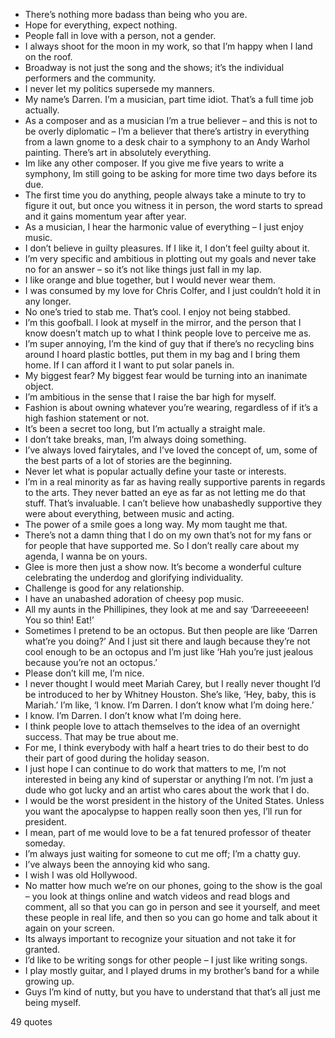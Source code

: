  - There’s nothing more badass than being who you are.
 - Hope for everything, expect nothing.
 - People fall in love with a person, not a gender.
 - I always shoot for the moon in my work, so that I’m happy when I land on the roof.
 - Broadway is not just the song and the shows; it’s the individual performers and the community.
 - I never let my politics supersede my manners.
 - My name’s Darren. I’m a musician, part time idiot. That’s a full time job actually.
 - As a composer and as a musician I’m a true believer – and this is not to be overly diplomatic – I’m a believer that there’s artistry in everything from a lawn gnome to a desk chair to a symphony to an Andy Warhol painting. There’s art in absolutely everything.
 - Im like any other composer. If you give me five years to write a symphony, Im still going to be asking for more time two days before its due.
 - The first time you do anything, people always take a minute to try to figure it out, but once you witness it in person, the word starts to spread and it gains momentum year after year.
 - As a musician, I hear the harmonic value of everything – I just enjoy music.
 - I don’t believe in guilty pleasures. If I like it, I don’t feel guilty about it.
 - I’m very specific and ambitious in plotting out my goals and never take no for an answer – so it’s not like things just fall in my lap.
 - I like orange and blue together, but I would never wear them.
 - I was consumed by my love for Chris Colfer, and I just couldn’t hold it in any longer.
 - No one’s tried to stab me. That’s cool. I enjoy not being stabbed.
 - I’m this goofball. I look at myself in the mirror, and the person that I know doesn’t match up to what I think people love to perceive me as.
 - I’m super annoying, I’m the kind of guy that if there’s no recycling bins around I hoard plastic bottles, put them in my bag and I bring them home. If I can afford it I want to put solar panels in.
 - My biggest fear? My biggest fear would be turning into an inanimate object.
 - I’m ambitious in the sense that I raise the bar high for myself.
 - Fashion is about owning whatever you’re wearing, regardless of if it’s a high fashion statement or not.
 - It’s been a secret too long, but I’m actually a straight male.
 - I don’t take breaks, man, I’m always doing something.
 - I’ve always loved fairytales, and I’ve loved the concept of, um, some of the best parts of a lot of stories are the beginning.
 - Never let what is popular actually define your taste or interests.
 - I’m in a real minority as far as having really supportive parents in regards to the arts. They never batted an eye as far as not letting me do that stuff. That’s invaluable. I can’t believe how unabashedly supportive they were about everything, between music and acting.
 - The power of a smile goes a long way. My mom taught me that.
 - There’s not a damn thing that I do on my own that’s not for my fans or for people that have supported me. So I don’t really care about my agenda, I wanna be on yours.
 - Glee is more then just a show now. It’s become a wonderful culture celebrating the underdog and glorifying individuality.
 - Challenge is good for any relationship.
 - I have an unabashed adoration of cheesy pop music.
 - All my aunts in the Phillipines, they look at me and say ‘Darreeeeeen! You so thin! Eat!’
 - Sometimes I pretend to be an octopus. But then people are like ‘Darren what’re you doing?’ And I just sit there and laugh because they’re not cool enough to be an octopus and I’m just like ‘Hah you’re just jealous because you’re not an octopus.’
 - Please don’t kill me, I’m nice.
 - I never thought I would meet Mariah Carey, but I really never thought I’d be introduced to her by Whitney Houston. She’s like, ‘Hey, baby, this is Mariah.’ I’m like, ‘I know. I’m Darren. I don’t know what I’m doing here.’
 - I know. I’m Darren. I don’t know what I’m doing here.
 - I think people love to attach themselves to the idea of an overnight success. That may be true about me.
 - For me, I think everybody with half a heart tries to do their best to do their part of good during the holiday season.
 - I just hope I can continue to do work that matters to me, I’m not interested in being any kind of superstar or anything I’m not. I’m just a dude who got lucky and an artist who cares about the work that I do.
 - I would be the worst president in the history of the United States. Unless you want the apocalypse to happen really soon then yes, I’ll run for president.
 - I mean, part of me would love to be a fat tenured professor of theater someday.
 - I’m always just waiting for someone to cut me off; I’m a chatty guy.
 - I’ve always been the annoying kid who sang.
 - I wish I was old Hollywood.
 - No matter how much we’re on our phones, going to the show is the goal – you look at things online and watch videos and read blogs and comment, all so that you can go in person and see it yourself, and meet these people in real life, and then so you can go home and talk about it again on your screen.
 - Its always important to recognize your situation and not take it for granted.
 - I’d like to be writing songs for other people – I just like writing songs.
 - I play mostly guitar, and I played drums in my brother’s band for a while growing up.
 - Guys I’m kind of nutty, but you have to understand that that’s all just me being myself.

49 quotes